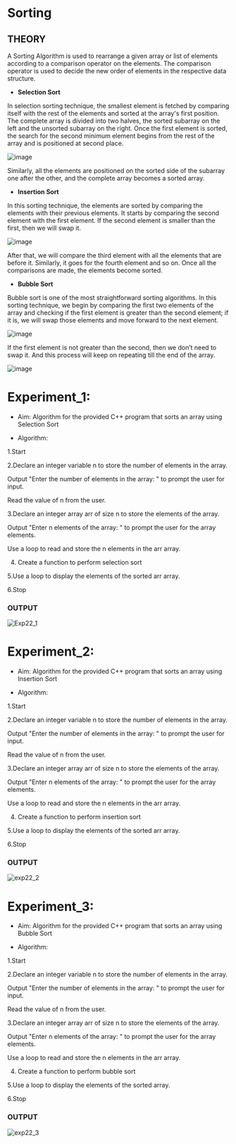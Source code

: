 # Sorting

## **THEORY**

A Sorting Algorithm is used to rearrange a given array or list of elements according to a comparison operator on the elements. The comparison operator is used to decide the new order of elements in the respective data structure.

- **Selection Sort**

In selection sorting technique, the smallest element is fetched by comparing itself with the rest of the elements and sorted at the array's first position. The complete array is divided into two halves, the sorted subarray on the left and the unsorted subarray on the right. Once the first element is sorted, the search for the second minimum element begins from the rest of the array and is positioned at second place.

![image](https://github.com/Purvansha022609/Sorting-Algorithm/assets/139473344/37f41260-a272-4616-8e96-a39223730def)

Similarly, all the elements are positioned on the sorted side of the subarray one after the other, and the complete array becomes a sorted array.

- **Insertion Sort**

In this sorting technique, the elements are sorted by comparing the elements with their previous elements. It starts by comparing the second element with the first element. If the second element is smaller than the first, then we will swap it.

![image](https://github.com/Purvansha022609/Sorting-Algorithm/assets/139473344/4f70a340-1bc8-41e2-99fd-14a8d8e2e82f)

After that, we will compare the third element with all the elements that are before it. Similarly, it goes for the fourth element and so on. Once all the comparisons are made, the elements become sorted. 

- **Bubble Sort**

Bubble sort is one of the most straightforward sorting algorithms. In this sorting technique, we begin by comparing the first two elements of the array and checking if the first element is greater than the second element; if it is, we will swap those elements and move forward to the next element. 

![image](https://github.com/Purvansha022609/Sorting-Algorithm/assets/139473344/69881323-4509-4959-bdc7-0afedb21a639)


If the first element is not greater than the second, then we don’t need to swap it. And this process will keep on repeating till the end of the array.

![image](https://github.com/Purvansha022609/Sorting-Algorithm/assets/139473344/52ac6ac4-03c6-4fdc-83df-e35e963c9b20)

# Experiment_1:

* Aim: Algorithm for the provided C++ program that sorts an array using Selection Sort

* Algorithm: 

1.Start

2.Declare an integer variable n to store the number of elements in the array.

Output "Enter the number of elements in the array: " to prompt the user for input.

Read the value of n from the user.

3.Declare an integer array arr of size n to store the elements of the array.

Output "Enter n elements of the array: " to prompt the user for the array elements.

Use a loop to read and store the n elements in the arr array.

4. Create a function to perform selection sort

5.Use a loop to display the elements of the sorted arr array.

6.Stop

### **OUTPUT**

![Exp22_1](https://github.com/Purvansha022609/Sorting-Algorithm/assets/139473344/eb5de79e-4cac-4b81-8749-a47226daa84c)

# Experiment_2:

* Aim: Algorithm for the provided C++ program that sorts an array using Insertion Sort

* Algorithm: 

1.Start

2.Declare an integer variable n to store the number of elements in the array.

Output "Enter the number of elements in the array: " to prompt the user for input.

Read the value of n from the user.

3.Declare an integer array arr of size n to store the elements of the array.

Output "Enter n elements of the array: " to prompt the user for the array elements.

Use a loop to read and store the n elements in the arr array.

4. Create a function to perform insertion sort

5.Use a loop to display the elements of the sorted arr array.

6.Stop

### **OUTPUT**

![exp22_2](https://github.com/Purvansha022609/Sorting-Algorithm/assets/139473344/0b85f36e-0942-47a9-8e0d-c728cd43b0ce)

# Experiment_3:

* Aim: Algorithm for the provided C++ program that sorts an array using Bubble Sort

* Algorithm: 

1.Start

2.Declare an integer variable n to store the number of elements in the array.

Output "Enter the number of elements in the array: " to prompt the user for input.

Read the value of n from the user.

3.Declare an integer array arr of size n to store the elements of the array.

Output "Enter n elements of the array: " to prompt the user for the array elements.

Use a loop to read and store the n elements in the arr array.

4. Create a function to perform bubble sort

5.Use a loop to display the elements of the sorted array.

6.Stop

### **OUTPUT**

![exp22_3](https://github.com/Purvansha022609/Sorting-Algorithm/assets/139473344/59fe445b-8f40-43ad-ae42-2168ec1b54f0)

